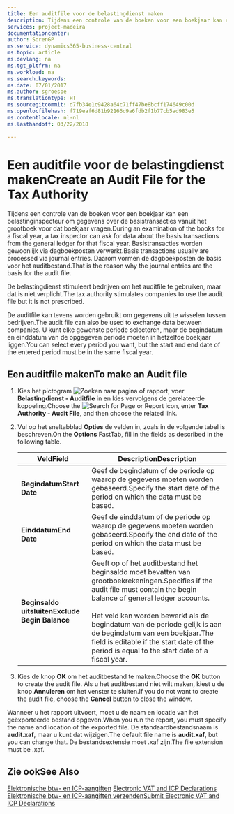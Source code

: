 ```yaml
---
title: Een auditfile voor de belastingdienst maken
description: Tijdens een controle van de boeken voor een boekjaar kan een belastinginspecteur om gegevens over de basistransacties vanuit het grootboek voor dat boekjaar vragen. Basistransacties worden gewoonlijk via dagboekposten verwerkt.
services: project-madeira
documentationcenter: 
author: SorenGP
ms.service: dynamics365-business-central
ms.topic: article
ms.devlang: na
ms.tgt_pltfrm: na
ms.workload: na
ms.search.keywords: 
ms.date: 07/01/2017
ms.author: sgroespe
ms.translationtype: HT
ms.sourcegitcommit: d7fb34e1c9428a64c71ff47be8bcff174649c00d
ms.openlocfilehash: f719eaf6d81b92166d9a6fdb2f1b77cb5ad983e5
ms.contentlocale: nl-nl
ms.lasthandoff: 03/22/2018

---
```

# <a name="create-an-audit-file-for-the-tax-authority"></a><span data-ttu-id="e0c50-104">Een auditfile voor de belastingdienst maken</span><span class="sxs-lookup"><span data-stu-id="e0c50-104">Create an Audit File for the Tax Authority</span></span>
<span data-ttu-id="e0c50-105">Tijdens een controle van de boeken voor een boekjaar kan een belastinginspecteur om gegevens over de basistransacties vanuit het grootboek voor dat boekjaar vragen.</span><span class="sxs-lookup"><span data-stu-id="e0c50-105">During an examination of the books for a fiscal year, a tax inspector can ask for data about the basis transactions from the general ledger for that fiscal year.</span></span> <span data-ttu-id="e0c50-106">Basistransacties worden gewoonlijk via dagboekposten verwerkt.</span><span class="sxs-lookup"><span data-stu-id="e0c50-106">Basis transactions usually are processed via journal entries.</span></span> <span data-ttu-id="e0c50-107">Daarom vormen de dagboekposten de basis voor het auditbestand.</span><span class="sxs-lookup"><span data-stu-id="e0c50-107">That is the reason why the journal entries are the basis for the audit file.</span></span>  

 <span data-ttu-id="e0c50-108">De belastingdienst stimuleert bedrijven om het auditfile te gebruiken, maar dat is niet verplicht.</span><span class="sxs-lookup"><span data-stu-id="e0c50-108">The tax authority stimulates companies to use the audit file but it is not prescribed.</span></span>  

 <span data-ttu-id="e0c50-109">De auditfile kan tevens worden gebruikt om gegevens uit te wisselen tussen bedrijven.</span><span class="sxs-lookup"><span data-stu-id="e0c50-109">The audit file can also be used to exchange data between companies.</span></span> <span data-ttu-id="e0c50-110">U kunt elke gewenste periode selecteren, maar de begindatum en einddatum van de opgegeven periode moeten in hetzelfde boekjaar liggen.</span><span class="sxs-lookup"><span data-stu-id="e0c50-110">You can select every period you want, but the start and end date of the entered period must be in the same fiscal year.</span></span>  

## <a name="to-make-an-audit-file"></a><span data-ttu-id="e0c50-111">Een auditfile maken</span><span class="sxs-lookup"><span data-stu-id="e0c50-111">To make an Audit file</span></span>  

1.  <span data-ttu-id="e0c50-112">Kies het pictogram ![Zoeken naar pagina of rapport](../../media/ui-search/search_small.png "pictogram Zoeken naar pagina of rapport"), voer **Belastingdienst - Auditfile** in en kies vervolgens de gerelateerde koppeling.</span><span class="sxs-lookup"><span data-stu-id="e0c50-112">Choose the ![Search for Page or Report](../../media/ui-search/search_small.png "Search for Page or Report icon") icon, enter **Tax Authority - Audit File**, and then choose the related link.</span></span>  
2.  <span data-ttu-id="e0c50-113">Vul op het sneltabblad **Opties** de velden in, zoals in de volgende tabel is beschreven.</span><span class="sxs-lookup"><span data-stu-id="e0c50-113">On the **Options** FastTab, fill in the fields as described in the following table.</span></span>  

    |<span data-ttu-id="e0c50-114">Veld</span><span class="sxs-lookup"><span data-stu-id="e0c50-114">Field</span></span>|<span data-ttu-id="e0c50-115">Description</span><span class="sxs-lookup"><span data-stu-id="e0c50-115">Description</span></span>|  
    |---------------------------------|---------------------------------------|  
    |<span data-ttu-id="e0c50-116">**Begindatum**</span><span class="sxs-lookup"><span data-stu-id="e0c50-116">**Start Date**</span></span>|<span data-ttu-id="e0c50-117">Geef de begindatum of de periode op waarop de gegevens moeten worden gebaseerd.</span><span class="sxs-lookup"><span data-stu-id="e0c50-117">Specify the start date of the period on which the data must be based.</span></span>|  
    |<span data-ttu-id="e0c50-118">**Einddatum**</span><span class="sxs-lookup"><span data-stu-id="e0c50-118">**End Date**</span></span>|<span data-ttu-id="e0c50-119">Geef de einddatum of de periode op waarop de gegevens moeten worden gebaseerd.</span><span class="sxs-lookup"><span data-stu-id="e0c50-119">Specify the end date of the period on which the data must be based.</span></span>|  
    |<span data-ttu-id="e0c50-120">**Beginsaldo uitsluiten**</span><span class="sxs-lookup"><span data-stu-id="e0c50-120">**Exclude Begin Balance**</span></span>|<span data-ttu-id="e0c50-121">Geeft op of het auditbestand het beginsaldo moet bevatten van grootboekrekeningen.</span><span class="sxs-lookup"><span data-stu-id="e0c50-121">Specifies if the audit file must contain the begin balance of general ledger accounts.</span></span><br /><br /> <span data-ttu-id="e0c50-122">Het veld kan worden bewerkt als de begindatum van de periode gelijk is aan de begindatum van een boekjaar.</span><span class="sxs-lookup"><span data-stu-id="e0c50-122">The field is editable if the start date of the period is equal to the start date of a fiscal year.</span></span>|  

3.  <span data-ttu-id="e0c50-123">Kies de knop **OK** om het auditbestand te maken.</span><span class="sxs-lookup"><span data-stu-id="e0c50-123">Choose the **OK** button to create the audit file.</span></span> <span data-ttu-id="e0c50-124">Als u het auditbestand niet wilt maken, kiest u de knop **Annuleren** om het venster te sluiten.</span><span class="sxs-lookup"><span data-stu-id="e0c50-124">If you do not want to create the audit file, choose the **Cancel** button to close the window.</span></span>  

<span data-ttu-id="e0c50-125">Wanneer u het rapport uitvoert, moet u de naam en locatie van het geëxporteerde bestand opgeven.</span><span class="sxs-lookup"><span data-stu-id="e0c50-125">When you run the report, you must specify the name and location of the exported file.</span></span> <span data-ttu-id="e0c50-126">De standaardbestandsnaam is **audit.xaf**, maar u kunt dat wijzigen.</span><span class="sxs-lookup"><span data-stu-id="e0c50-126">The default file name is **audit.xaf**, but you can change that.</span></span> <span data-ttu-id="e0c50-127">De bestandsextensie moet .xaf zijn.</span><span class="sxs-lookup"><span data-stu-id="e0c50-127">The file extension must be .xaf.</span></span>  

## <a name="see-also"></a><span data-ttu-id="e0c50-128">Zie ook</span><span class="sxs-lookup"><span data-stu-id="e0c50-128">See Also</span></span>  
 <span data-ttu-id="e0c50-129">[Elektronische btw- en ICP-aangiften](electronic-vat-and-icp-declarations.md) </span><span class="sxs-lookup"><span data-stu-id="e0c50-129">[Electronic VAT and ICP Declarations](electronic-vat-and-icp-declarations.md) </span></span>  
 [<span data-ttu-id="e0c50-130">Elektronische btw- en ICP-aangiften verzenden</span><span class="sxs-lookup"><span data-stu-id="e0c50-130">Submit Electronic VAT and ICP Declarations</span></span>](how-to-submit-electronic-vat-and-icp-declarations.md)


